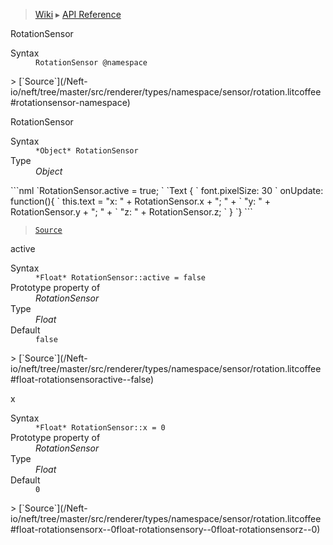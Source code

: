 > [Wiki](Home) ▸ [API Reference](API-Reference)

RotationSensor
<dl><dt>Syntax</dt><dd><code>RotationSensor @namespace</code></dd></dl>
> [`Source`](/Neft-io/neft/tree/master/src/renderer/types/namespace/sensor/rotation.litcoffee#rotationsensor-namespace)

RotationSensor
<dl><dt>Syntax</dt><dd><code>&#x2A;Object&#x2A; RotationSensor</code></dd><dt>Type</dt><dd><i>Object</i></dd></dl>
```nml
`RotationSensor.active = true;
`
`Text {
`   font.pixelSize: 30
`   onUpdate: function(){
`       this.text = "x: " + RotationSensor.x + "; " +
`           "y: " + RotationSensor.y + "; " +
`           "z: " + RotationSensor.z;
`   }
`}
```

> [`Source`](/Neft-io/neft/tree/master/src/renderer/types/namespace/sensor/rotation.litcoffee#object-rotationsensor)

active
<dl><dt>Syntax</dt><dd><code>&#x2A;Float&#x2A; RotationSensor::active = false</code></dd><dt>Prototype property of</dt><dd><i>RotationSensor</i></dd><dt>Type</dt><dd><i>Float</i></dd><dt>Default</dt><dd><code>false</code></dd></dl>
> [`Source`](/Neft-io/neft/tree/master/src/renderer/types/namespace/sensor/rotation.litcoffee#float-rotationsensoractive--false)

x
<dl><dt>Syntax</dt><dd><code>&#x2A;Float&#x2A; RotationSensor::x = 0</code></dd><dt>Prototype property of</dt><dd><i>RotationSensor</i></dd><dt>Type</dt><dd><i>Float</i></dd><dt>Default</dt><dd><code>0</code></dd></dl>
> [`Source`](/Neft-io/neft/tree/master/src/renderer/types/namespace/sensor/rotation.litcoffee#float-rotationsensorx--0float-rotationsensory--0float-rotationsensorz--0)

